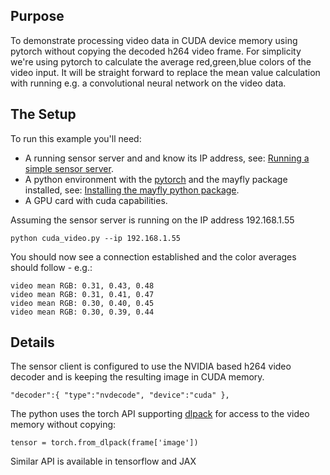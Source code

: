 ## Purpose

To demonstrate processing video data in CUDA device memory using pytorch without copying the decoded h264 video frame.
For simplicity we're using pytorch to calculate the average red,green,blue colors of the video input. It will be
straight forward to replace the mean value calculation with running e.g. a convolutional neural network on the video data.

## The Setup

To run this example you'll need:

* A running sensor server and and know its IP address, see: [Running a simple sensor server](https://mayfly-ai.github.io/manual).
* A python environment with the [pytorch](https://pytorch.org) and the mayfly package installed, see: [Installing the mayfly python package](https://mayfly-ai.github.io/manual).
* A GPU card with cuda capabilities.

Assuming the sensor server is running on the IP address 192.168.1.55

``python cuda_video.py --ip 192.168.1.55``


You should now see a connection established and the color averages should follow - e.g.:

```
video mean RGB: 0.31, 0.43, 0.48
video mean RGB: 0.31, 0.41, 0.47
video mean RGB: 0.30, 0.40, 0.45
video mean RGB: 0.30, 0.39, 0.44
```


## Details

The sensor client is configured to use the NVIDIA based h264 video decoder and is keeping the resulting image in CUDA memory.

``"decoder":{ "type":"nvdecode", "device":"cuda" },``

The python uses the torch API supporting [dlpack](https://github.com/dmlc/dlpack) for access to the video memory without copying:

``tensor = torch.from_dlpack(frame['image'])``


Similar API is available in tensorflow and JAX
